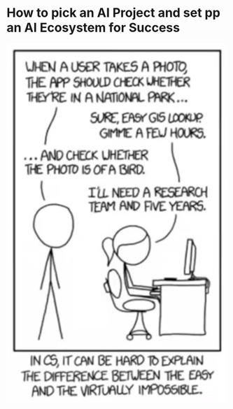 # How to pick an AI Project and set pp an AI Ecosystem for Success

![Opening Picture](../Images/01_Opening%20Picture.png)